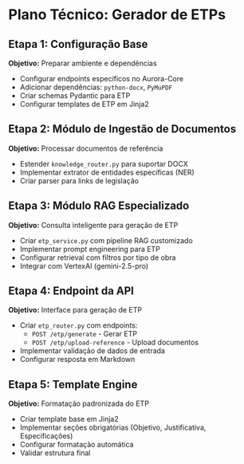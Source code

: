 # Plano Técnico: Gerador de ETPs

## Etapa 1: Configuração Base
**Objetivo:** Preparar ambiente e dependências
- Configurar endpoints específicos no Aurora-Core
- Adicionar dependências: `python-docx`, `PyMuPDF`
- Criar schemas Pydantic para ETP
- Configurar templates de ETP em Jinja2

## Etapa 2: Módulo de Ingestão de Documentos
**Objetivo:** Processar documentos de referência
- Estender `knowledge_router.py` para suportar DOCX
- Implementar extrator de entidades específicas (NER)
- Criar parser para links de legislação

## Etapa 3: Módulo RAG Especializado
**Objetivo:** Consulta inteligente para geração de ETP
- Criar `etp_service.py` com pipeline RAG customizado
- Implementar prompt engineering para ETP
- Configurar retrieval com filtros por tipo de obra
- Integrar com VertexAI (gemini-2.5-pro)

## Etapa 4: Endpoint da API
**Objetivo:** Interface para geração de ETP
- Criar `etp_router.py` com endpoints:
  - `POST /etp/generate` - Gerar ETP
  - `POST /etp/upload-reference` - Upload documentos
- Implementar validação de dados de entrada
- Configurar resposta em Markdown

## Etapa 5: Template Engine
**Objetivo:** Formatação padronizada do ETP
- Criar template base em Jinja2
- Implementar seções obrigatórias (Objetivo, Justificativa, Especificações)
- Configurar formatação automática
- Validar estrutura final
